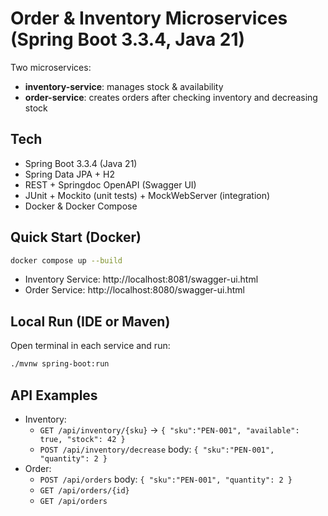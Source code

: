 # Order & Inventory Microservices (Spring Boot 3.3.4, Java 21)

Two microservices:
- **inventory-service**: manages stock & availability
- **order-service**: creates orders after checking inventory and decreasing stock

## Tech
- Spring Boot 3.3.4 (Java 21)
- Spring Data JPA + H2
- REST + Springdoc OpenAPI (Swagger UI)
- JUnit + Mockito (unit tests) + MockWebServer (integration)
- Docker & Docker Compose

## Quick Start (Docker)
```bash
docker compose up --build
```
- Inventory Service: http://localhost:8081/swagger-ui.html
- Order Service: http://localhost:8080/swagger-ui.html

## Local Run (IDE or Maven)
Open terminal in each service and run:
```bash
./mvnw spring-boot:run
```

## API Examples
- Inventory:
  - `GET /api/inventory/{sku}` → `{ "sku":"PEN-001", "available": true, "stock": 42 }`
  - `POST /api/inventory/decrease` body: `{ "sku":"PEN-001", "quantity": 2 }`
- Order:
  - `POST /api/orders` body: `{ "sku":"PEN-001", "quantity": 2 }`
  - `GET /api/orders/{id}`
  - `GET /api/orders`

